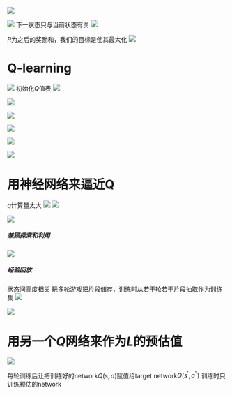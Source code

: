 ![](https://upload-images.jianshu.io/upload_images/18339009-9ba160a5d5fac798.png?imageMogr2/auto-orient/strip%7CimageView2/2/w/1240)

![](https://upload-images.jianshu.io/upload_images/18339009-3e20c4ed415cbcb9.PNG?imageMogr2/auto-orient/strip%7CimageView2/2/w/1240)
下一状态只与当前状态有关
![](https://upload-images.jianshu.io/upload_images/18339009-faa2a2e55f7bb684.PNG?imageMogr2/auto-orient/strip%7CimageView2/2/w/1240)

$R$为之后的奖励和，我们的目标是使其最大化
![](https://upload-images.jianshu.io/upload_images/18339009-b813984a4e8626d1.PNG?imageMogr2/auto-orient/strip%7CimageView2/2/w/1240)
# Q-learning
![](https://upload-images.jianshu.io/upload_images/18339009-bd114e08937ace56.PNG?imageMogr2/auto-orient/strip%7CimageView2/2/w/1240)
初始化$Q$值表
![](https://upload-images.jianshu.io/upload_images/18339009-8a9d94b47df06fce.PNG?imageMogr2/auto-orient/strip%7CimageView2/2/w/1240)

![](https://upload-images.jianshu.io/upload_images/18339009-9918ffd3e5865715.PNG?imageMogr2/auto-orient/strip%7CimageView2/2/w/1240)

![](https://upload-images.jianshu.io/upload_images/18339009-f6862f2520f57f57.PNG?imageMogr2/auto-orient/strip%7CimageView2/2/w/1240)

![](https://upload-images.jianshu.io/upload_images/18339009-6daea7dd36b9d34d.PNG?imageMogr2/auto-orient/strip%7CimageView2/2/w/1240)

![](https://upload-images.jianshu.io/upload_images/18339009-d79c0cdde1ae6294.PNG?imageMogr2/auto-orient/strip%7CimageView2/2/w/1240)

![](https://upload-images.jianshu.io/upload_images/18339009-206f7b037435ef4d.PNG?imageMogr2/auto-orient/strip%7CimageView2/2/w/1240)

# 用神经网络来逼近Q
$q$计算量太大
![](https://upload-images.jianshu.io/upload_images/18339009-b6e9f71d53d2cde5.png?imageMogr2/auto-orient/strip%7CimageView2/2/w/1240)
![](https://upload-images.jianshu.io/upload_images/18339009-aca2eee03097858f.png?imageMogr2/auto-orient/strip%7CimageView2/2/w/1240)

![](https://upload-images.jianshu.io/upload_images/18339009-1e70687444ae8358.png?imageMogr2/auto-orient/strip%7CimageView2/2/w/1240)

##### 兼顾探索和利用
![](https://upload-images.jianshu.io/upload_images/18339009-777cd791399a637b.png?imageMogr2/auto-orient/strip%7CimageView2/2/w/1240)

##### 经验回放
状态间高度相关
玩多轮游戏把片段储存，训练时从若干轮若干片段抽取作为训练集
![](https://upload-images.jianshu.io/upload_images/18339009-5a5912abd249f881.png?imageMogr2/auto-orient/strip%7CimageView2/2/w/1240)

![](https://upload-images.jianshu.io/upload_images/18339009-6540ba775587baac.png?imageMogr2/auto-orient/strip%7CimageView2/2/w/1240)


# 用另一个$Q$网络来作为$L$的预估值
![](https://upload-images.jianshu.io/upload_images/18339009-8917e56dd4364ba9.png?imageMogr2/auto-orient/strip%7CimageView2/2/w/1240)

每轮训练后让把训练好的network$Q(s, a)$赋值给target network$Q\left(s^{\prime}, a^{\prime \prime}\right)$
训练时只训练预估的network
